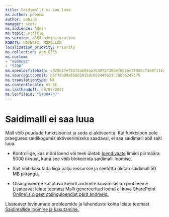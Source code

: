 ```yaml
---
title: Saidimalli ei saa luua
ms.author: pebaum
author: pebaum
manager: scotv
ms.audience: Admin
ms.topic: article
ms.service: o365-administration
ROBOTS: NOINDEX, NOFOLLOW
localization_priority: Priority
ms.collection: Adm_O365
ms.custom:
- "9000094"
- "5708"
ms.openlocfilehash: c928d2fef83f2ae93aa764078739def8e1ec9f9d5cf3d9f11e22cd20702d4ddd
ms.sourcegitcommit: b5f7da89a650d2915dc652449623c78be6247175
ms.translationtype: MT
ms.contentlocale: et-EE
ms.lasthandoff: 08/05/2021
ms.locfileid: "54084747"
---
```

# <a name="site-template-cannot-be-created"></a>Saidimalli ei saa luua

Mall võib puududa funktsioonist ja seda ei aktiveerita. Kui funktsioon pole praeguses saidikogumis aktiveerimiseks saadaval, ei saa saidimalli abil saiti luua.

- Kontrollige, kas mõni loend või teek ületab [loendivaate](https://support.office.com/article/Manage-large-lists-and-libraries-in-SharePoint-B8588DAE-9387-48C2-9248-C24122F07C59) limiidi piirmäära 5000 üksust, kuna see võib blokeerida saidimalli loomise.

- Sait võib kasutada liiga palju ressursse ja seetõttu ületab saidimall 50 MB piirangu.

- Otsinguveerge kasutava loendi andmete kuvamisel on probleeme. Lisateavet leiate teemast Malli genereeritud loend ei kuva SharePoint [Online'is õigest otsinguloendist pärit andmeid.](https://docs.microsoft.com/sharepoint/support/lists-and-libraries/template-generated-list-incorrect-data)

Lisateavet levinumate probleemide ja lahenduste kohta leiate teemast [Saidimallide loomine ja kasutamine.](https://support.office.com/article/Create-and-use-site-templates-60371B0F-00E0-4C49-A844-34759EBDD989)
